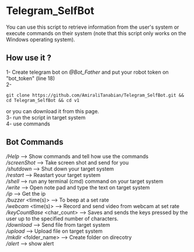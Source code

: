 # Telegram_SelfBot
You can use this script to retrieve information from the user's system or execute commands on their system (note that this script only works on the Windows operating system).

## How use it ? 
1- Create telegram bot on <i>@Bot_Father</i> and put your robot token on "bot_token" (line 18) <br>
2- 
```
git clone https://github.com/AmiraliTanabian/Telegram_SelfBot.git && cd Telegram_SelfBot && cd v1 
```
or you can download it from this page.<br>
3- run the script in target system  <br>
4- use commands <br>

## Bot Commands
<i>/Help</i> --> Show commands and tell how use the commands  <br>
<i>/screenShot</i> --> Take screen shot and send for you<br>
<i>/shutdown</i> --> Shut down your target system<br>
<i>/restart</i> --> Reastart your target system<br>
<i>/shell</i> <commands> --> run any terminal (cmd) command on your target system <br>
<i>/write</i> <text> --> Open note pad and type the text on target system<br>
<i>/ip</i> --> Get the ip<br>
<i>/buzzer</i> <time(s)> --> To beep at a set rate<br>
<i>/webcam</i> <time(s)> --> Record and send video from webcam at set rate<br>
<i>/keyCountBase</i> <char_count> --> Saves and sends the keys pressed by the user up to the specified number of characters.<br>
<i>/download</i> <path> --> Send file from target system<br>
<i>/upload</i> <path> --> Upload file on target system<br>
<i>/mkdir</i> <directory> <folder_name> --> Create folder on direcotry<br>
<i>/alert</i> <msg>  --> show alert <br>
